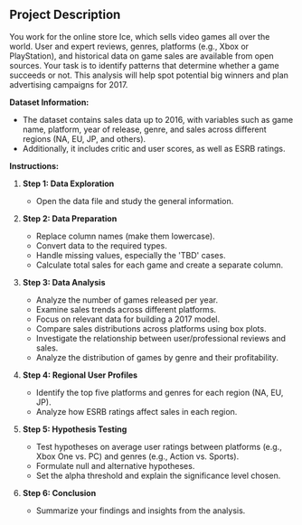 ## Project Description

You work for the online store Ice, which sells video games all over the world. User and expert reviews, genres, platforms (e.g., Xbox or PlayStation), and historical data on game sales are available from open sources. Your task is to identify patterns that determine whether a game succeeds or not. This analysis will help spot potential big winners and plan advertising campaigns for 2017.

**Dataset Information:**
- The dataset contains sales data up to 2016, with variables such as game name, platform, year of release, genre, and sales across different regions (NA, EU, JP, and others). 
- Additionally, it includes critic and user scores, as well as ESRB ratings.

**Instructions:**

1. **Step 1: Data Exploration**
   - Open the data file and study the general information.

2. **Step 2: Data Preparation**
   - Replace column names (make them lowercase).
   - Convert data to the required types.
   - Handle missing values, especially the 'TBD' cases.
   - Calculate total sales for each game and create a separate column.

3. **Step 3: Data Analysis**
   - Analyze the number of games released per year.
   - Examine sales trends across different platforms.
   - Focus on relevant data for building a 2017 model.
   - Compare sales distributions across platforms using box plots.
   - Investigate the relationship between user/professional reviews and sales.
   - Analyze the distribution of games by genre and their profitability.

4. **Step 4: Regional User Profiles**
   - Identify the top five platforms and genres for each region (NA, EU, JP).
   - Analyze how ESRB ratings affect sales in each region.

5. **Step 5: Hypothesis Testing**
   - Test hypotheses on average user ratings between platforms (e.g., Xbox One vs. PC) and genres (e.g., Action vs. Sports).
   - Formulate null and alternative hypotheses.
   - Set the alpha threshold and explain the significance level chosen.

6. **Step 6: Conclusion**
   - Summarize your findings and insights from the analysis.
